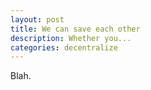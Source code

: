 ```yaml
---
layout: post
title: We can save each other
description: Whether you...
categories: decentralize
---
```


Blah.
